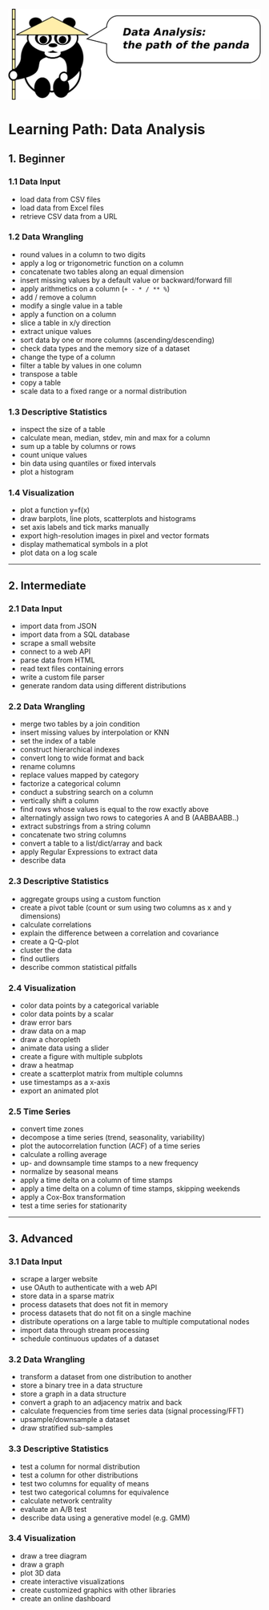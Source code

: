 
![](path_panda.png)

# Learning Path: Data Analysis

## 1. Beginner

### 1.1 Data Input

* load data from CSV files
* load data from Excel files
* retrieve CSV data from a URL

### 1.2 Data Wrangling

* round values in a column to two digits
* apply a log or trigonometric function on a column
* concatenate two tables along an equal dimension
* insert missing values by a default value or backward/forward fill
* apply arithmetics on a column (`+ - * / ** %`)
* add / remove a column
* modify a single value in a table
* apply a function on a column
* slice a table in x/y direction
* extract unique values
* sort data by one or more columns (ascending/descending)
* check data types and the memory size of a dataset
* change the type of a column
* filter a table by values in one column
* transpose a table
* copy a table
* scale data to a fixed range or a normal distribution

### 1.3 Descriptive Statistics

* inspect the size of a table
* calculate mean, median, stdev, min and max for a column
* sum up a table by columns or rows
* count unique values
* bin data using quantiles or fixed intervals
* plot a histogram

### 1.4 Visualization

* plot a function y=f(x)
* draw barplots, line plots, scatterplots and histograms
* set axis labels and tick marks manually
* export high-resolution images in pixel and vector formats
* display mathematical symbols in a plot
* plot data on a log scale

----

## 2. Intermediate

### 2.1 Data Input

* import data from JSON
* import data from a SQL database
* scrape a small website
* connect to a web API
* parse data from HTML
* read text files containing errors
* write a custom file parser
* generate random data using different distributions

### 2.2 Data Wrangling

* merge two tables by a join condition
* insert missing values by interpolation or KNN
* set the index of a table
* construct hierarchical indexes
* convert long to wide format and back
* rename columns
* replace values mapped by category
* factorize a categorical column
* conduct a substring search on a column
* vertically shift a column
* find rows whose values is equal to the row exactly above
* alternatingly assign two rows to categories A and B (AABBAABB..)
* extract substrings from a string column
* concatenate two string columns
* convert a table to a list/dict/array and back
* apply Regular Expressions to extract data
* describe data

### 2.3 Descriptive Statistics

* aggregate groups using a custom function
* create a pivot table (count or sum using two columns as x and y dimensions)
* calculate correlations
* explain the difference between a correlation and covariance
* create a Q-Q-plot
* cluster the data
* find outliers
* describe common statistical pitfalls

### 2.4 Visualization

* color data points by a categorical variable
* color data points by a scalar
* draw error bars
* draw data on a map
* draw a choropleth
* animate data using a slider
* create a figure with multiple subplots
* draw a heatmap
* create a scatterplot matrix from multiple columns
* use timestamps as a x-axis
* export an animated plot

### 2.5 Time Series

* convert time zones
* decompose a time series (trend, seasonality, variability)
* plot the autocorrelation function (ACF) of a time series
* calculate a rolling average
* up- and downsample time stamps to a new frequency
* normalize by seasonal means
* apply a time delta on a column of time stamps
* apply a time delta on a column of time stamps, skipping weekends
* apply a Cox-Box transformation
* test a time series for stationarity

----

## 3. Advanced

### 3.1 Data Input

* scrape a larger website
* use OAuth to authenticate with a web API
* store data in a sparse matrix
* process datasets that does not fit in memory
* process datasets that do not fit on a single machine
* distribute operations on a large table to multiple computational nodes
* import data through stream processing
* schedule continuous updates of a dataset

### 3.2 Data Wrangling

* transform a dataset from one distribution to another
* store a binary tree in a data structure
* store a graph in a data structure
* convert a graph to an adjacency matrix and back
* calculate frequencies from time series data (signal processing/FFT)
* upsample/downsample a dataset
* draw stratified sub-samples

### 3.3 Descriptive Statistics

* test a column for normal distribution
* test a column for other distributions
* test two columns for equality of means
* test two categorical columns for equivalence
* calculate network centrality
* evaluate an A/B test
* describe data using a generative model (e.g. GMM)

### 3.4 Visualization

* draw a tree diagram
* draw a graph
* plot 3D data
* create interactive visualizations
* create customized graphics with other libraries
* create an online dashboard
